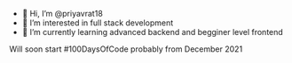 - 👋 Hi, I’m @priyavrat18
- 👀 I’m interested in full stack development
- 🌱 I’m currently learning advanced backend and begginer level frontend

Will soon start #100DaysOfCode probably from December 2021

<!---
priyavrat18/priyavrat18 is a ✨ special ✨ repository because its `README.md` (this file) appears on your GitHub profile.
You can click the Preview link to take a look at your changes.
--->
